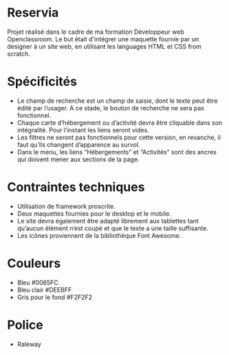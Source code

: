 # Reservia
Projet réalisé dans le cadre de ma formation Développeur web Openclassroom.
Le but était d'intégrer une maquette fournie par un designer à un site web, en utilisant les languages HTML et CSS from scratch. 

# Spécificités
- Le champ de recherche est un champ de saisie, dont le texte peut être édité par l’usager. A ce stade, le bouton de recherche ne sera pas fonctionnel.
- Chaque carte d’hébergement ou d’activité devra être cliquable dans son intégralité. Pour l’instant les liens seront vides.
- Les filtres ne seront pas fonctionnels pour cette version, en revanche, il faut qu’ils changent d’apparence au survol.
- Dans le menu, les liens “Hébergements” et “Activités” sont des ancres qui doivent mener aux sections de la page.

# Contraintes techniques
- Utilisation de framework proscrite.
- Deux maquettes fournies pour le desktop et le mobile.
- Le site devra également être adapté librement aux tablettes tant qu’aucun élément n’est coupé et que le texte a une taille suffisante.
- Les icônes proviennent de la bibliothèque Font Awesome. 

# Couleurs
- Bleu #0065FC
- Bleu clair #DEEBFF 
- Gris pour le fond #F2F2F2

# Police
- Raleway
